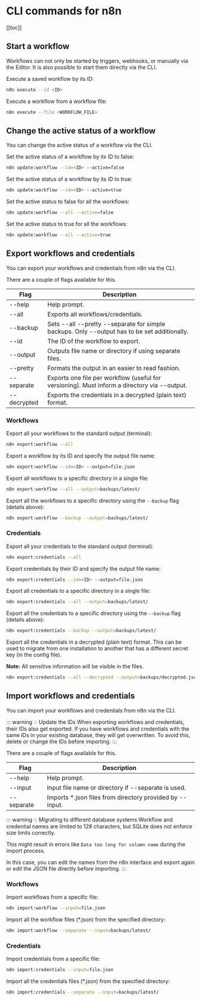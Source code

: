 # CLI commands for n8n

[[toc]]

## Start a workflow

Workflows can not only be started by triggers, webhooks, or manually via the Editor. It is also possible to start them directly via the CLI.

Execute a saved workflow by its ID:

```bash
n8n execute --id <ID>
```

Execute a workflow from a workflow file:
```bash
n8n execute --file <WORKFLOW_FILE>
```

## Change the active status of a workflow

You can change the active status of a workflow via the CLI.

Set the active status of a workflow by its ID to false:

```bash
n8n update:workflow --id=<ID> --active=false
```

Set the active status of a workflow by its ID to true:

```bash
n8n update:workflow --id=<ID> --active=true
```

Set the active status to false for all the workflows:

```bash
n8n update:workflow --all --active=false
```

Set the active status to true for all the workflows:

```bash
n8n update:workflow --all --active=true
```

## Export workflows and credentials

You can export your workflows and credentials from n8n via the CLI.

There are a couple of flags available for this.

| Flag | Description |
|-------------|-------|
| --help | Help prompt. |
| --all | Exports all workflows/credentials. |
| --backup | Sets --all --pretty --separate for simple backups. Only --output has to be set additionally. |
| --id | The ID of the workflow to export. |
| --output | Outputs file name or directory if using separate files. |
| --pretty | Formats the output in an easier to read fashion. |
| --separate | Exports one file per workflow (useful for versioning). Must inform a directory via --output. |
| --decrypted | Exports the credentials in a decrypted (plain text) format. |

### Workflows

Export all your workflows to the standard output (terminal):

```bash
n8n export:workflow --all
```

Export a workflow by its ID and specify the output file name:

```bash
n8n export:workflow --id=<ID> --output=file.json
```

Export all workflows to a specific directory in a single file:

```bash
n8n export:workflow --all --output=backups/latest/
```

Export all the workflows to a specific directory using the `--backup` flag (details above):

```bash
n8n export:workflow --backup --output=backups/latest/
```

### Credentials

Export all your credentials to the standard output (terminal):

```bash
n8n export:credentials --all
```

Export credentials by their ID and specify the output file name:

```bash
n8n export:credentials --id=<ID> --output=file.json
```

Export all credentials to a specific directory in a single file:

```bash
n8n export:credentials --all --output=backups/latest/
```

Export all the credentials to a specific directory using the `--backup` flag (details above):

```bash
n8n export:credentials --backup --output=backups/latest/
```

Export all the credentials in a decrypted (plain text) format. This can be used to migrate from one installation to another that has a different secret key (in the config file).

**Note:** All sensitive information will be visible in the files.

```bash
n8n export:credentials --all --decrypted --output=backups/decrypted.json
```


## Import workflows and credentials

You can import your workflows and credentials from n8n via the CLI.

::: warning 💡 Update the IDs
When exporting workflows and credentials, their IDs also get exported. If you have workflows and credentials with the same IDs in your existing database, they will get overwritten. To avoid this, delete or change the IDs before importing.
:::

There are a couple of flags available for this.

| Flag | Description |
|-------------|-------|
| --help | Help prompt. |
| --input | Input file name or directory if --separate is used. |
| --separate | Imports *.json files from directory provided by --input. |

::: warning 💡 Migrating to different database systems
Workflow and credential names are limited to 128 characters, but SQLite does not enforce size limits correctly.

This might result in errors like `Data too long for column name` during the import process.

In this case, you can edit the names from the n8n interface and export again or edit the JSON file directly before importing.
:::


### Workflows

Import workflows from a specific file:

```bash
n8n import:workflow --input=file.json
```
Import all the workflow files (*.json) from the specified directory:

```bash
n8n import:workflow --separate --input=backups/latest/
```

### Credentials

Import credentials from a specific file:

```bash
n8n import:credentials --input=file.json
```

Import all the credentials files (*.json) from the specified directory:

```bash
n8n import:credentials --separate --input=backups/latest/
```
